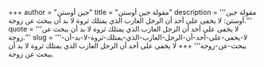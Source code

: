 +++
author = "جين أوستن"
title = "مقولة جين أوستن"
description = '''مقولة جين أوستن: لا يخفى على أحد أن الرجل العازب الذي يمتلك ثروة لا بد أن يبحث عن زوجة.'''
quote = '''لا يخفى على أحد أن الرجل العازب الذي يمتلك ثروة لا بد أن يبحث عن زوجة.'''
slug = '''لا-يخفى-على-أحد-أن-الرجل-العازب-الذي-يمتلك-ثروة-لا-بد-أن-يبحث-عن-زوجة'''
+++
لا يخفى على أحد أن الرجل العازب الذي يمتلك ثروة لا بد أن يبحث عن زوجة.
